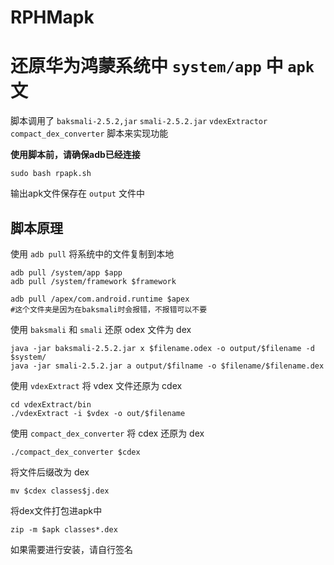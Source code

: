 # RPHMapk

# 还原华为鸿蒙系统中 `system/app` 中 `apk`文

脚本调用了 `baksmali-2.5.2,jar` `smali-2.5.2.jar` `vdexExtractor` `compact_dex_converter` 脚本来实现功能

**使用脚本前，请确保adb已经连接**

```shell
sudo bash rpapk.sh
```

输出apk文件保存在 `output` 文件中

## 脚本原理

使用 `adb pull` 将系统中的文件复制到本地

```shell
adb pull /system/app $app
adb pull /system/framework $framework

adb pull /apex/com.android.runtime $apex 
#这个文件夹是因为在baksmali时会报错，不报错可以不要
```

使用 `baksmali` 和 `smali` 还原 odex 文件为 dex

```shell
java -jar baksmali-2.5.2.jar x $filename.odex -o output/$filename -d $system/
java -jar smali-2.5.2.jar a output/$filname -o $filename/$filename.dex
```

使用 `vdexExtract` 将 vdex 文件还原为 cdex

```shell
cd vdexExtract/bin
./vdexExtract -i $vdex -o out/$filename
```

使用 `compact_dex_converter` 将 cdex 还原为 dex

```shell
./compact_dex_converter $cdex
```

将文件后缀改为 dex 

```shell
mv $cdex classes$j.dex
```

将dex文件打包进apk中

```shell
zip -m $apk classes*.dex
```

如果需要进行安装，请自行签名
